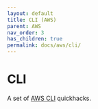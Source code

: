 ```yaml
---
layout: default
title: CLI (AWS)
parent: AWS
nav_order: 3
has_children: true
permalink: docs/aws/cli/
---
```


# CLI

A set of [AWS CLI](https://aws.amazon.com/cli/) quickhacks.
